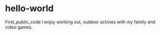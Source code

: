 # hello-world
First_public_code
I enjoy working out, outdoor activies with my family and video games.
